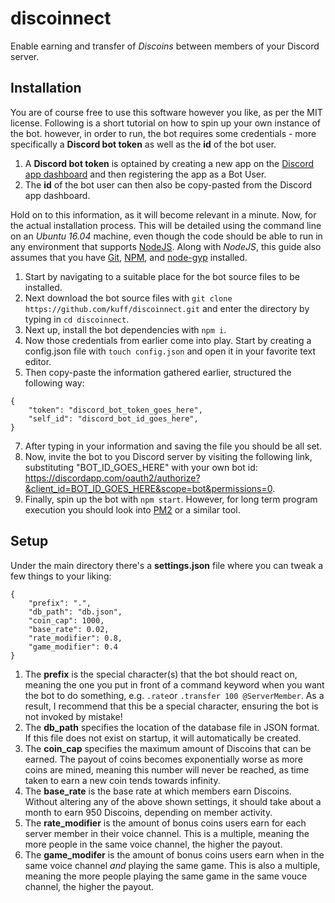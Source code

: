 # discoinnect
Enable earning and transfer of _Discoins_ between members of your Discord server.

## Installation
You are of course free to use this software however you like, as per the MIT license. Following is a short tutorial on how to spin up your own instance of the bot.
however, in order to run, the bot requires some credentials - more specifically a **Discord bot token** as well as the **id** of the bot user.

1.  A **Discord bot token** is optained by creating a new app on the [Discord app dashboard](https://discordapp.com/developers/applications) and then registering the app as a Bot User.
2.  The **id** of the bot user can then also be copy-pasted from the Discord app dashboard.

Hold on to this information, as it will become relevant in a minute. Now, for the actual installation process. This will be detailed using the command line on an *Ubuntu 16.04* machine, even though the code should be able to run in any environment that supports [NodeJS](https://nodejs.org/en/). Along with *NodeJS*, this guide also assumes that you have [Git](https://git-scm.com/), [NPM](https://www.npmjs.com/), and [node-gyp](https://github.com/nodejs/node-gyp) installed.

1.  Start by navigating to a suitable place for the bot source files to be installed.
2.  Next download the bot source files with `git clone https://github.com/kuff/discoinnect.git` and enter the directory by typing in `cd discoinnect`.
3.  Next up, install the bot dependencies with `npm i`.
4.  Now those credentials from earlier come into play. Start by creating a config.json file with `touch config.json` and open it in your favorite text editor.
5.  Then copy-paste the information gathered earlier, structured the following way:

```
{
    "token": "discord_bot_token_goes_here",
    "self_id": "discord_bot_id_goes_here",
}
```
7.  After typing in your information and saving the file you should be all set.
8.  Now, invite the bot to you Discord server by visiting the following link, substituting "BOT_ID_GOES_HERE" with your own bot id: https://discordapp.com/oauth2/authorize?&client_id=BOT_ID_GOES_HERE&scope=bot&permissions=0.
9.  Finally, spin up the bot with `npm start`. However, for long term program execution you should look into [PM2](http://pm2.keymetrics.io/) or a similar tool.

## Setup

Under the main directory there's a **settings.json** file where you can tweak a few things to your liking:
```
{
    "prefix": ".",
    "db_path": "db.json",
    "coin_cap": 1000,
    "base_rate": 0.02,
    "rate_modifier": 0.8,
    "game_modifier": 0.4
}
````
1.  The **prefix** is the special character(s) that the bot should react on, meaning the one you put in front of a command keyword when you want the bot to do something, e.g. `.rate`or `.transfer 100 @ServerMember`. As a result, I recommend that this be a special character, ensuring the bot is not invoked by mistake!
2.  The **db_path** specifies the location of the database file in JSON format. If this file does not exist on startup, it will automatically be created.
3.  The **coin_cap** specifies the maximum amount of Discoins that can be earned. The payout of coins becomes exponentially worse as more coins are mined, meaning this number will never be reached, as time taken to earn a new coin tends towards infinity.
4.  The **base_rate** is the base rate at which members earn Discoins. Without altering any of the above shown settings, it should take about a month to earn 950 Discoins, depending on member activity.
5.  The **rate_modifier** is the amount of bonus coins users earn for each server member in their voice channel. This is a multiple, meaning the more people in the same voice channel, the higher the payout.
6.  The **game_modifer** is the amount of bonus coins users earn when in the same voice channel _and_ playing the same game. This is also a multiple, meaning the more people playing the same game in the same vouce channel, the higher the payout.
